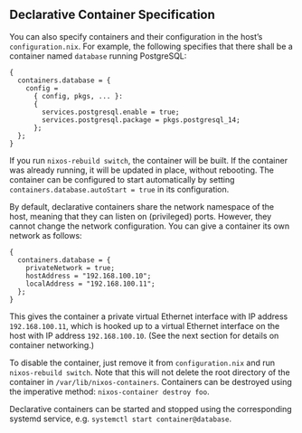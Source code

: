 ## Declarative Container Specification

You can also specify containers and their configuration in the host’s `configuration.nix`. For example, the following specifies that there shall be a container named `database` running PostgreSQL:

```programlisting
{
  containers.database = {
    config =
      { config, pkgs, ... }:
      {
        services.postgresql.enable = true;
        services.postgresql.package = pkgs.postgresql_14;
      };
  };
}
```

If you run `nixos-rebuild switch`, the container will be built. If the container was already running, it will be updated in place, without rebooting. The container can be configured to start automatically by setting `containers.database.autoStart = true` in its configuration.

By default, declarative containers share the network namespace of the host, meaning that they can listen on (privileged) ports. However, they cannot change the network configuration. You can give a container its own network as follows:

```programlisting
{
  containers.database = {
    privateNetwork = true;
    hostAddress = "192.168.100.10";
    localAddress = "192.168.100.11";
  };
}
```

This gives the container a private virtual Ethernet interface with IP address `192.168.100.11`, which is hooked up to a virtual Ethernet interface on the host with IP address `192.168.100.10`. (See the next section for details on container networking.)

To disable the container, just remove it from `configuration.nix` and run `nixos-rebuild switch`. Note that this will not delete the root directory of the container in `/var/lib/nixos-containers`. Containers can be destroyed using the imperative method: `nixos-container destroy foo`.

Declarative containers can be started and stopped using the corresponding systemd service, e.g. `systemctl start container@database`.

